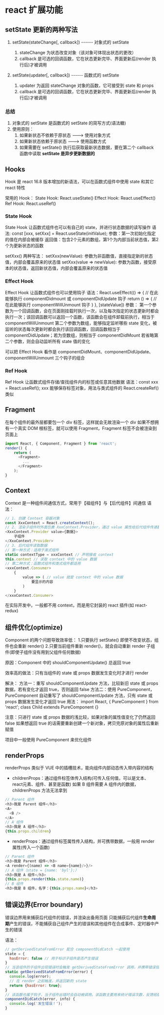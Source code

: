 # react 扩展功能

## setState 更新的两种写法

1. setState(stateChange[, callback]) ------ 对象式的 setState
    1. stateChange 为状态改变对象（该对象可体现出状态的更改）
    2. callback 是可选的回调函数，它在状态更新完毕、界面更新后(render 执行后)才被调用

2. setState(updater[, callback]) ------ 函数式的 setState
    1. updater 为返回 stateChange 对象的函数，它可接受到 state 和 props
    2. callback 是可选的回调函数，它在状态更新完毕、界面更新后(render 执行后)才被调用

### 总结

1. 对象式的 setState 是函数式的 setState 的简写方式(语法糖)
2. 使用原则：
    1. 如果新状态不依赖于原状态 ---> 使用对象方式
    2. 如果新状态依赖于原状态 ---> 使用函数方式
    3. 如果需要在 setState() 执行后获取最新状态数据，要在第二个 callback 函数中读取
**setState 是异步更新数据的**

## Hooks

Hook 是 react 16.8 版本增加的新语法，可以在函数式组件中使用 state 和其它 react 特性

常用的 Hook：
State Hook: React.useState()
Effect Hook: React.useEffect()
Ref Hook: React.useRef()

### State Hook

State Hook 让函数式组件也可以有自己的 state，并进行状态数据的读写操作
语法: const [xxx, setXxx] = React.useState(initValue);
参数：第一次初始化指定的值在内部会被缓存
返回值：包含2个元素的数组，第1个为内部当前状态值，第2个为更新状态的函数

setXxx() 两种写法：
setXxx(newValue): 参数为非函数值，直接指定新的状态值，内部会覆盖原来的状态值
setXxx(value => newValue): 参数为函数，接受原本的状态值，返回新状态值，内部会覆盖原来的状态值

### Effect Hook

Effect Hook 让函数式组件也可以使用钩子
语法：React.useEffect(() => {
    // 在此能够执行 componentDidmount 或 componentDidUpdate 钩子
    return () => {
        // 在此能够执行 componentWillUnmount 钩子
    }
}, [stateValue])
参数：
第一个参数为一个回调函数，会在页面刚挂载时执行一次，以及每次指定的状态更新时都会执行一次；该回调函数可以返回一个函数，该函数会在组件卸载前执行，相当于 componentWillUnmount
第二个参数为数组，能够指定监听哪些 state 变化，被监听的状态每次更新时都会执行该回调函数，回调函数相当于 componentDidUpdate；若为空数组，则相当于 componentDidMount
若省略第二个参数，则会自动监听所有 state 值的变化

可以把 Effect Hook 看作是 componentDidMount、componentDidUpdate、componentWillUnmount 三个钩子的组合

### Ref Hook

Ref Hook 让函数式组件存储/查找组件内的标签或任意其他数据
语法：const xxx = React.useRef();
xxx 能够保存标签对象，用法与类式组件的 React.createRef() 类似

## Fragment

在每个组件的最外层都要包一个 div 标签，这样就会无故渲染一个 div
如果不想拥有一个真实 DOM 根标签，就可以使用 Fragment，Fragment 标签不会被渲染到页面上

```javascript
import React, { Component, Fragment } from 'react';
render() {
    return (
      <Fragment>
        ...
      </Fragment>
    );
}
```

## Context

Context 是一种组件间通信方式，常用于【祖组件】与【后代组件】间通信
语法：

```javascript
// 1. 创建 Context 容器对象
const XxxContext = React.createContext(); 
// 2. 渲染子组件时外面包裹 XxxContext.Provider，通过 value 属性给后代组件传递数据
<XxxContext.Provider value={数据}>
    子组件
</XxxContext.Provider> 
// 3. 后代组件读取数据
// 第一种方式：适用于类式组件
static contextType = xxxContext // 声明接收 context
this.context // 读取 context 中的 value 数据
// 第二种方式：函数式组件和类式组件都适用
<xxxContext.Consumer>
    {
        value => ( // value 就是 context 中的 value 数据
            要显示的内容
        )
    }
</xxxContext.Consumer> 
```

在实际开发中，一般都不用 context，而是用它封装的 react 插件(如 react-redux)

## 组件优化(optimize)

Component 的两个问题导致效率低：
1.只要执行 setState() 即使不改变状态，组件也会重新 render()
2.只要当前组件重新 render()，就会自动重新 render 子组件(即使子组件没有用到父组件任何数据)

原因：Component 中的 shouldComponentUpdate() 总返回 true

效率高的做法：只有当组件的 state 或 props 数据发生变化时才进行 render

解决：
方法一：重写 shouldComponentUpdate 方法，比较新旧 state 或 props 数据，若有变化才返回 true，否则返回 false
方法二：使用 PureComponent，PureComponent 自动重写了 shouldComponentUpdate 方法，只有 state 或 props 数据发生变化才返回 true
用法：
import React, { PureComponent } from 'react';
class Child extends PureComponent {}

注意：只进行 state 或 props 数据的浅比较，如果对象的属性值变化了仍然返回 false
如果想返回 true 的话需要重新创建一个新对象，拷贝完原对象的属性后重新赋值

项目中一般使用 PureComponent 来优化组件

## renderProps

renderProps 类似于 VUE 中的插槽技术，能向组件内部动态传入带内容的结构

- childrenProps：通过组件标签体传入结构(可传入任何值，可以是文本、react元素、组件、甚至是函数)
如果 B 组件需要 A 组件内的数据，childrenProps 方法无法拿到

```javascript
// Parent 组件
<h3>我是 Parent 组件</h3>
<A>
  <B />
</A>
// A 组件
<h3>我是 A 组件</h3>
{this.props.children}
```

- renderProps：通过组件标签属性传入结构，并可携带数据，一般用 render 属性(传入一个函数)

```javascript
// Parent 组件
<h3>我是 Parent 组件</h3>
<A render={(name) => <B name={name}/>}/>
// A 组件（state = {name: 'byl'};）
<h3>我是 A 组件</h3>
{this.props.render(this.state.name)}
// B 组件
<h3>我是 B 组件，名字：{this.props.name}</h3>
```

## 错误边界(Error boundary)

错误边界用来捕获后代组件的错误，并渲染出备用页面
只能捕获后代组件**生命周期**产生的错误，不能捕获自己组件产生的错误和其他组件在合成事件、定时器中产生的错误

语法：

```javascript
// getDerivedStateFromError 配合 componentDidCatch 一起使用
state = {
  hasError: false // 用于标识子组件是否产生错误
}
// 当该组件的子组件出现错误时会触发 getDerivedStateFromError 调用，并携带错误信息
static getDerivedStateFromError(error) {
  console.log(error);
  // 在 render 之前触发，并返回新的 state
  return {hasError: true};
}
// 该函数也属于钩子，当子组件出错时会自动被调用。该函数主要用来统计错误次数，反馈给服务器，用于通知编码人员解决 bug
componentDidCatch(error, info) {
  console.log('发生错误！');
}
```
